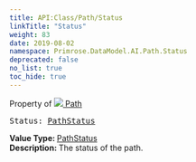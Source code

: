 ```yaml
---
title: API:Class/Path/Status
linkTitle: "Status"
weight: 83
date: 2019-08-02
namespace: Primrose.DataModel.AI.Path.Status
deprecated: false
no_list: true
toc_hide: true
---
```

Property of <a href="/docs/api-reference/Class/Path"><img src="/icons/silk/default.png"/>&nbsp;Path</a>
<pre class="method-declaration">
Status: <a class="type" href="/docs/api-reference/Enum/PathStatus">PathStatus</a></pre>
<b>Value Type: </b>
<a class="type" href="/docs/api-reference/Enum/PathStatus">PathStatus</a>
<br/>
<b>Description: </b>
The status of the path.

